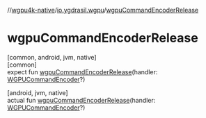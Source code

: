 //[wgpu4k-native](../../index.md)/[io.ygdrasil.wgpu](index.md)/[wgpuCommandEncoderRelease](wgpu-command-encoder-release.md)

# wgpuCommandEncoderRelease

[common, android, jvm, native]\
[common]\
expect fun [wgpuCommandEncoderRelease](wgpu-command-encoder-release.md)(handler: [WGPUCommandEncoder](-w-g-p-u-command-encoder/index.md)?)

[android, jvm, native]\
actual fun [wgpuCommandEncoderRelease](wgpu-command-encoder-release.md)(handler: [WGPUCommandEncoder](-w-g-p-u-command-encoder/index.md)?)